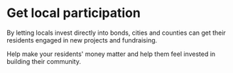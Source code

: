 # Get local participation

By letting locals invest directly into bonds, cities and counties can get their residents engaged in new projects and fundraising.

Help make your residents' money matter and help them feel invested in building their community.